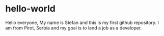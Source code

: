# hello-world

Hello everyone, My name is Stefan and this is my first github repository.
I am from Pirot, Serbia and my goal is to land a job as a developer.
